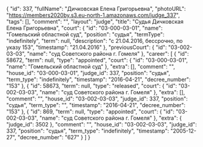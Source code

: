 {
    "id": 337,
    "fullName": "Дичковская Елена Григорьевна",
    "photoURL": "https://members2020by.s3.eu-north-1.amazonaws.com/judge_337",
    "tags": [],
    "comment": "",
    "layout": "judge",
    "title": "Судья Дичковская Елена Григорьевна",
    "court": {
        "id": "03-000-03-01",
        "name": "Гомельский областной суд",
        "position": "судья",
        "termType": "indefinitely",
        "term": null,
        "description": "c 21.04.2016, бессрочно, по указу 153",
        "timestamp": "21.04.2016"
    },
    "previousCourt": {
        "id": "03-002-03-03",
        "name": "суд Советского района г. Гомеля"
    },
    "career": [
        {
            "id": 58672,
            "term": null,
            "type": "appointed",
            "court": {
                "id": "03-000-03-01",
                "name": "Гомельский областной суд"
            },
            "extra": [],
            "comment": "",
            "house_id": "03-000-03-01",
            "judge_id": 337,
            "position": "судья",
            "term_type": "indefinitely",
            "timestamp": "2016-04-21",
            "decree_number": "153"
        },
        {
            "id": 58673,
            "term": null,
            "type": "released",
            "court": {
                "id": "03-002-03-03",
                "name": "суд Советского района г. Гомеля"
            },
            "extra": [],
            "comment": "",
            "house_id": "03-002-03-03",
            "judge_id": 337,
            "position": "судья",
            "term_type": "",
            "timestamp": "2016-04-21",
            "decree_number": "153"
        },
        {
            "id": 869,
            "term": null,
            "type": "appointed",
            "court": {
                "id": "03-002-03-03",
                "name": "суд Советского района г. Гомеля"
            },
            "extra": {
                "judge_id": 3502
            },
            "comment": "",
            "house_id": "03-002-03-03",
            "judge_id": 337,
            "position": "судья",
            "term_type": "indefinitely",
            "timestamp": "2005-12-27",
            "decree_number": "627"
        }
    ]
}